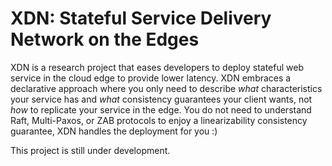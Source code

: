 # XDN: Stateful Service Delivery Network on the Edges

XDN is a research project that eases developers to deploy stateful web service in the cloud edge to provide lower latency. XDN embraces a declarative approach where you only need to describe _what_ characteristics your service has and _what_ consistency guarantees your client wants, not _how_ to replicate your service in the edge. You do not need to understand Raft, Multi-Paxos, or ZAB protocols to enjoy a linearizability consistency guarantee, XDN handles the deployment for you :)

This project is still under development.
